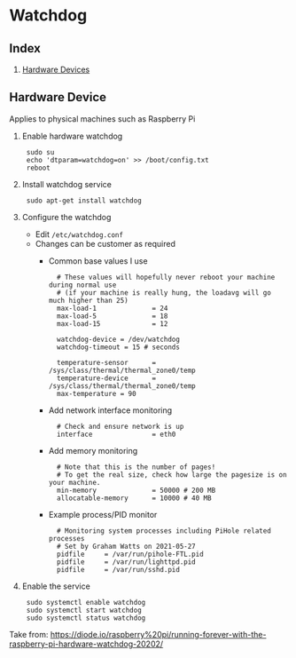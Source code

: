 # Watchdog

## Index

1. [Hardware Devices](#hardware-device)

## Hardware Device

Applies to physical machines such as Raspberry Pi

1. Enable hardware watchdog

        sudo su
        echo 'dtparam=watchdog=on' >> /boot/config.txt
        reboot

1. Install watchdog service

        sudo apt-get install watchdog

1. Configure the watchdog
    - Edit `/etc/watchdog.conf`
    - Changes can be customer as required
        - Common base values I use

                # These values will hopefully never reboot your machine during normal use
                # (if your machine is really hung, the loadavg will go much higher than 25)
                max-load-1              = 24
                max-load-5              = 18
                max-load-15             = 12
                
                watchdog-device = /dev/watchdog
                watchdog-timeout = 15 # seconds

                temperature-sensor      = /sys/class/thermal/thermal_zone0/temp
                temperature-device      = /sys/class/thermal/thermal_zone0/temp
                max-temperature = 90
        - Add network interface monitoring
                
                # Check and ensure network is up
                interface               = eth0

        - Add memory monitoring

                # Note that this is the number of pages!
                # To get the real size, check how large the pagesize is on your machine.
                min-memory              = 50000 # 200 MB
                allocatable-memory      = 10000 # 40 MB

        - Example process/PID monitor

                # Monitoring system processes including PiHole related processes
                # Set by Graham Watts on 2021-05-27
                pidfile		= /var/run/pihole-FTL.pid
                pidfile		= /var/run/lighttpd.pid
                pidfile		= /var/run/sshd.pid

1. Enable the service

        sudo systemctl enable watchdog
        sudo systemctl start watchdog
        sudo systemctl status watchdog

Take from: https://diode.io/raspberry%20pi/running-forever-with-the-raspberry-pi-hardware-watchdog-20202/
